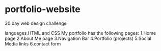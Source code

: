 # portfolio-website
30 day web design challenge

languages.HTML and CSS
My portfolio has the following pages:
       1.Home page
       2.About Me page
       3.Navigation Bar
       4.Portfolio (projects)
       5.Social Media links
       6.contact form
    
